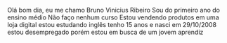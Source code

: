 Olá bom dia, eu me chamo Bruno Vinicius Ribeiro
Sou do primeiro ano do ensino médio
Não faço nenhum curso
Estou vendendo produtos em uma loja digital
estou estudando inglês
tenho 15 anos e nasci em 29/10/2008
estou desempregado porém estou em busca de um jovem aprendiz
